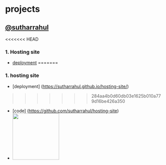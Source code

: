 # projects
## [@sutharrahul](https://github.com/sutharrahul)

<<<<<<< HEAD
### 1. Hosting site

  -  [deployment](https://sutharrahul.github.io/hosting-site/)
=======
### 1. hosting site
  - [deployment] (https://sutharrahul.github.io/hosting-site/)
>>>>>>> 284aa4b0d60db03e1625b010a779d16be426a350
  - [code] (https://github.com/sutharrahul/hosting-site)
  - <img src="https://github.com/sutharrahul/projects/assets/117563756/b7397fa2-9072-4d0b-a520-3772b7da45eb" height="150"/>

